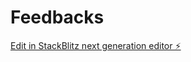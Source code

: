 # Feedbacks

[Edit in StackBlitz next generation editor ⚡️](https://stackblitz.com/~/github.com/sanada123/Feedbacks)